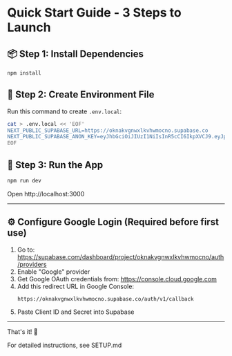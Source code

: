 # Quick Start Guide - 3 Steps to Launch

## 📦 Step 1: Install Dependencies
```bash
npm install
```

## 🔑 Step 2: Create Environment File

Run this command to create `.env.local`:

```bash
cat > .env.local << 'EOF'
NEXT_PUBLIC_SUPABASE_URL=https://oknakvgnwxlkvhwmocno.supabase.co
NEXT_PUBLIC_SUPABASE_ANON_KEY=eyJhbGciOiJIUzI1NiIsInR5cCI6IkpXVCJ9.eyJpc3MiOiJzdXBhYmFzZSIsInJlZiI6Im9rbmFrdmdud3hsa3Zod21vY25vIiwicm9sZSI6ImFub24iLCJpYXQiOjE3NjA2OTE5ODksImV4cCI6MjA3NjI2Nzk4OX0.RnSpDsGRs_Wu8KsJtz2Ijx4JhWXEAWBdCeH9RQciR5U
EOF
```

## 🚀 Step 3: Run the App
```bash
npm run dev
```

Open http://localhost:3000

---

## ⚙️ Configure Google Login (Required before first use)

1. Go to: https://supabase.com/dashboard/project/oknakvgnwxlkvhwmocno/auth/providers
2. Enable "Google" provider
3. Get Google OAuth credentials from: https://console.cloud.google.com
4. Add this redirect URL in Google Console:
   ```
   https://oknakvgnwxlkvhwmocno.supabase.co/auth/v1/callback
   ```
5. Paste Client ID and Secret into Supabase

---

That's it! 🎉

For detailed instructions, see SETUP.md

